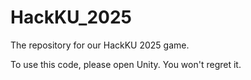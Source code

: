 # HackKU_2025
The repository for our HackKU 2025 game.

To use this code, please open Unity. You won't regret it.

